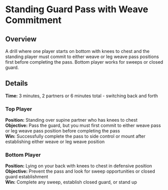 # Standing Guard Pass with Weave Commitment

## Overview
A drill where one player starts on bottom with knees to chest and the standing player must commit to either weave or leg weave pass positions first before completing the pass. Bottom player works for sweeps or closed guard.

## Details
**Time:** 3 minutes, 2 partners or 6 minutes total - switching back and forth

### Top Player
**Position:** Standing over supine partner who has knees to chest  
**Objective:** Pass the guard, but you must first commit to either weave pass or leg weave pass position before completing the pass  
**Win:** Successfully complete the pass to side control or mount after establishing either weave or leg weave position  

### Bottom Player
**Position:** Lying on your back with knees to chest in defensive position  
**Objective:** Prevent the pass and look for sweep opportunities or closed guard establishment  
**Win:** Complete any sweep, establish closed guard, or stand up  
